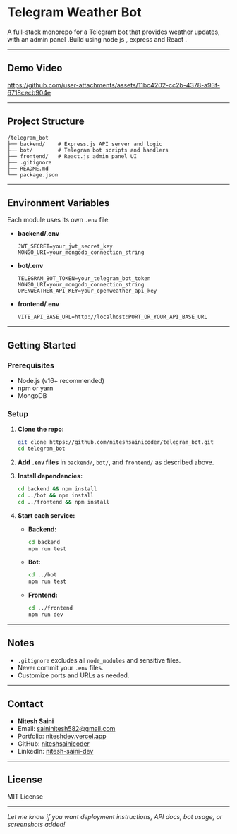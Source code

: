 # Telegram Weather Bot

A full-stack monorepo for a Telegram bot that provides weather updates, with an admin panel .Build using node js , express and  React .

---

## Demo Video 
  

https://github.com/user-attachments/assets/11bc4202-cc2b-4378-a93f-6718cecb904e

---

## Project Structure

```
/telegram_bot
├── backend/    # Express.js API server and logic
├── bot/        # Telegram bot scripts and handlers
├── frontend/   # React.js admin panel UI
├── .gitignore
├── README.md
└── package.json
```

---

## Environment Variables

Each module uses its own `.env` file:

- **backend/.env**
  ```
  JWT_SECRET=your_jwt_secret_key
  MONGO_URI=your_mongodb_connection_string
  ```

- **bot/.env**
  ```
  TELEGRAM_BOT_TOKEN=your_telegram_bot_token
  MONGO_URI=your_mongodb_connection_string
  OPENWEATHER_API_KEY=your_openweather_api_key
  ```

- **frontend/.env**
  ```
  VITE_API_BASE_URL=http://localhost:PORT_OR_YOUR_API_BASE_URL
  ```

---

## Getting Started

### Prerequisites

- Node.js (v16+ recommended)
- npm or yarn
- MongoDB

### Setup

1. **Clone the repo:**
   ```bash
   git clone https://github.com/niteshsainicoder/telegram_bot.git
   cd telegram_bot
   ```

2. **Add `.env` files** in `backend/`, `bot/`, and `frontend/` as described above.

3. **Install dependencies:**
   ```bash
   cd backend && npm install
   cd ../bot && npm install
   cd ../frontend && npm install
   ```

4. **Start each service:**

   - **Backend:**
     ```bash
     cd backend
     npm run test
     ```

   - **Bot:**
     ```bash
     cd ../bot
     npm run test
     ```

   - **Frontend:**
     ```bash
     cd ../frontend
     npm run dev
     ```

---

## Notes

- `.gitignore` excludes all `node_modules` and sensitive files.
- Never commit your `.env` files.
- Customize ports and URLs as needed.

---

## Contact

- **Nitesh Saini**
- Email: saininitesh582@gmail.com
- Portfolio: [niteshdev.vercel.app](https://niteshdev.vercel.app)
- GitHub: [niteshsainicoder](https://github.com/niteshsainicoder)
- LinkedIn: [nitesh-saini-dev](https://linkedin.com/in/nitesh-saini-dev)

---

## License

MIT License

---

*Let me know if you want deployment instructions, API docs, bot usage, or screenshots added!*
